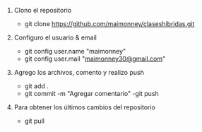 
1. Clono el repositorio
    - git clone https://github.com/maimonney/claseshibridas.git

2. Configuro el usuario & email
    - git config user.name "maimonney"
    - git config user.mail "maimonney30@gmail.com"

3. Agrego los archivos, comento y realizo push
    - git add .
    - git commit -m "Agregar comentario"
    -git push 

4. Para obtener los últimos cambios del repositorio
    - git pull
